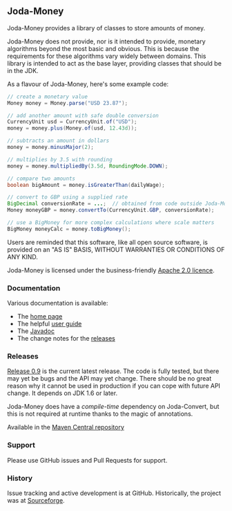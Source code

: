Joda-Money
----------

Joda-Money provides a library of classes to store amounts of money.

Joda-Money does not provide, nor is it intended to provide, monetary algorithms beyond the most basic and obvious.
This is because the requirements for these algorithms vary widely between domains.
This library is intended to act as the base layer, providing classes that should be in the JDK.

As a flavour of Joda-Money, here's some example code:

```java
// create a monetary value
Money money = Money.parse("USD 23.87");

// add another amount with safe double conversion
CurrencyUnit usd = CurrencyUnit.of("USD");
money = money.plus(Money.of(usd, 12.43d));

// subtracts an amount in dollars
money = money.minusMajor(2);

// multiplies by 3.5 with rounding
money = money.multipliedBy(3.5d, RoundingMode.DOWN);

// compare two amounts
boolean bigAmount = money.isGreaterThan(dailyWage);

// convert to GBP using a supplied rate
BigDecimal conversionRate = ...;  // obtained from code outside Joda-Money
Money moneyGBP = money.convertTo(CurrencyUnit.GBP, conversionRate);

// use a BigMoney for more complex calculations where scale matters
BigMoney moneyCalc = money.toBigMoney();
```

Users are reminded that this software, like all open source software, is provided
on an "AS IS" BASIS, WITHOUT WARRANTIES OR CONDITIONS OF ANY KIND.

Joda-Money is licensed under the business-friendly [Apache 2.0 licence](https://github.com/JodaOrg/joda-money/blob/master/LICENSE.txt).


### Documentation
Various documentation is available:

* The [home page](http://www.joda.org/joda-money/)
* The helpful [user guide](http://www.joda.org/joda-money/userguide.html)
* The [Javadoc](http://www.joda.org/joda-money/apidocs/index.html)
* The change notes for the [releases](http://www.joda.org/joda-money/changes-report.html)


### Releases
[Release 0.9](http://sourceforge.net/projects/joda-money/files/joda-money/0.9/) is the current latest release.
The code is fully tested, but there may yet be bugs and the API may yet change.
There should be no great reason why it cannot be used in production if you can cope with future API change.
It depends on JDK 1.6 or later.

Joda-Money does have a *compile-time* dependency on Joda-Convert, but this is not required at runtime
thanks to the magic of annotations.

Available in the [Maven Central repository](http://search.maven.org/#artifactdetails|org.joda|joda-money|0.9|jar)


### Support
Please use GitHub issues and Pull Requests for support.


### History
Issue tracking and active development is at GitHub.
Historically, the project was at [Sourceforge](https://sourceforge.net/projects/joda-money/).
